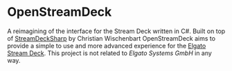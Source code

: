 # OpenStreamDeck
A reimagining of the interface for the Stream Deck written in C#. Built on top of [StreamDeckSharp](https://github.com/OpenStreamDeck/StreamDeckSharp) by Christian Wischenbart OpenStreamDeck aims to provide a simple to use and more advanced experience for the [Elgato Stream Deck](https://www.elgato.com/gaming/stream-deck). This project is not related to _Elgato Systems GmbH_ in any way.
